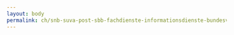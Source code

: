 ```yaml
---
layout: body
permalink: ch/snb-suva-post-sbb-fachdienste-informationsdienste-bundesversammlung/
---
```


